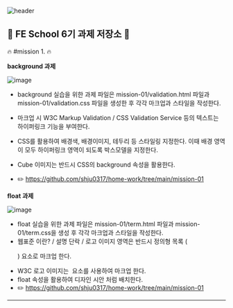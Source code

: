
![header](https://capsule-render.vercel.app/api?type=wave&color=_#79E5CB&height=300&section=header&text=capsule%20render&fontSize=90)

:punch: **FE School 6기 과제 저장소**  :punch:
 ---
 
 :fire: #mission 1.  :fire:
 
**background 과제**

![image](https://github.com/shju0317/home-work/assets/31871923/c51681a8-0c0b-403f-8dcb-3fa865bc8300)
- background 실습을 위한 과제 파일은 mission-01/validation.html 파일과 mission-01/validation.css 파일을 생성한 후 각각 마크업과 스타일을 작성한다.
- 마크업 시 W3C Markup Validation / CSS Validation Service 등의 텍스트는 하이퍼링크 기능을 부여한다.
- CSS를 활용하여 배경색, 배경이미지, 테두리 등 스타일링 지정한다. 이때 배경 영역이 모두 하이퍼링크 영역이 되도록 박스모델을 지정한다.
- Cube 이미지는 반드시 CSS의 background 속성을 활용한다.

- :pencil2: https://github.com/shju0317/home-work/tree/main/mission-01

**float 과제**

![image](https://github.com/shju0317/home-work/assets/31871923/54328a3c-bd6e-46d2-b392-2a247f606d5f)
- float 실습을 위한 과제 파일은 mission-01/term.html 파일과 mission-01/term.css을 생성 후 각각 마크업과 스타일을 작성한다.
- 웹표준 이란? / 설명 단락 / 로고 이미지 영역은 반드시 정의형 목록 (<dl>) 요소로 마크업 한다.
- W3C 로고 이미지는 <img> 요소를 사용하여 마크업 한다.
- float 속성을 활용하여 디자인 시안 처럼 배치한다.
- :pencil2: https://github.com/shju0317/home-work/tree/main/mission-01
---
 
